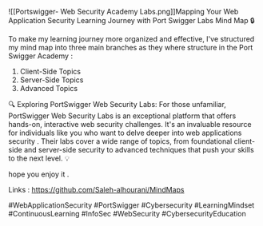 ![[Portswigger- Web Security Academy Labs.png]]Mapping Your Web Application Security Learning Journey with Port Swigger Labs Mind Map 🔒 

To make my learning journey more organized and effective, I've structured my mind map into three main branches as they where structure in the Port Swigger Academy  :
1.  Client-Side Topics
2. Server-Side Topics
3. Advanced Topics

🔍 Exploring PortSwigger Web Security Labs: 
For those unfamiliar, PortSwigger Web Security Labs is an exceptional platform that offers hands-on, interactive web security challenges. It's an invaluable resource for individuals like you who want to delve deeper into web applications security . Their labs cover a wide range of topics, from foundational client-side and server-side security to advanced techniques that push your skills to the next level. 💡

hope you enjoy it . 

Links : https://github.com/Saleh-alhourani/MindMaps 

#WebApplicationSecurity #PortSwigger #Cybersecurity #LearningMindset #ContinuousLearning #InfoSec #WebSecurity #CybersecurityEducation